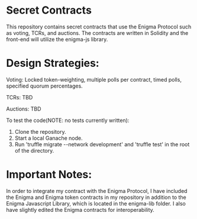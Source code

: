 # Secret Contracts

This repository contains secret contracts that use the Enigma Protocol such as voting, TCRs, and auctions. The contracts are written in Solidity and the front-end will utilize the enigma-js library.

# Design Strategies:

Voting:
Locked token-weighting, multiple polls per contract, timed polls, specified quorum percentages.

TCRs:
TBD

Auctions:
TBD

To test the code(NOTE: no tests currently written):
1. Clone the repository.
2. Start a local Ganache node.
3. Run 'truffle migrate --network development' and 'truffle test' in the root of the directory.

# Important Notes:
In order to integrate my contract with the Enigma Protocol, I have included the Enigma and Enigma
token contracts in my repository in addition to the Enigma Javascript Library, which is located in
the enigma-lib folder. I also have slightly edited the Enigma contracts for interoperability. 
